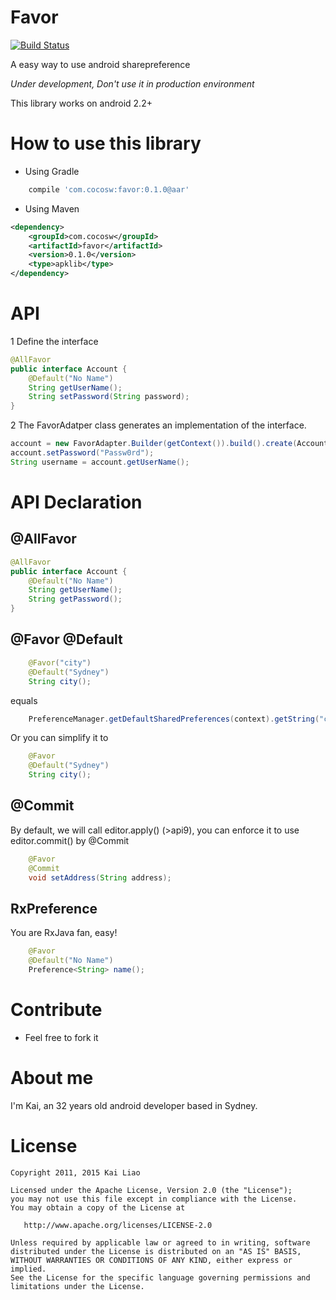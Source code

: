Favor
=======
[![Build Status](https://travis-ci.org/soarcn/Favor.svg)](https://travis-ci.org/soarcn/Favor)

A easy way to use android sharepreference

*Under development, Don't use it in production environment*

This library works on android 2.2+

How to use this library
=======

- Using Gradle

```groovy
    compile 'com.cocosw:favor:0.1.0@aar'
```
- Using Maven

```xml
<dependency>
    <groupId>com.cocosw</groupId>
    <artifactId>favor</artifactId>
    <version>0.1.0</version>
    <type>apklib</type>
</dependency>
```

API
=======

1 Define the interface

```java 
@AllFavor
public interface Account {
    @Default("No Name")
    String getUserName();
    String setPassword(String password);
}
```

2 The FavorAdatper class generates an implementation of the interface.

```java 
account = new FavorAdapter.Builder(getContext()).build().create(Account.class);
account.setPassword("Passw0rd");
String username = account.getUserName();
```

API Declaration
======

@AllFavor
-----

```java
@AllFavor
public interface Account {
    @Default("No Name")
    String getUserName();
    String getPassword();
}
```

@Favor @Default
-----

```java
    @Favor("city")
    @Default("Sydney")
    String city();
```

equals

```java
    PreferenceManager.getDefaultSharedPreferences(context).getString("city","Sydney");
```

Or you can simplify it to

```java
    @Favor
    @Default("Sydney")
    String city();
```

@Commit
------

By default, we will call editor.apply() (>api9), you can enforce it to use editor.commit() by @Commit

```java
    @Favor
    @Commit
    void setAddress(String address);
```
    
RxPreference
------
    
You are RxJava fan, easy!

```java
    @Favor
    @Default("No Name")
    Preference<String> name();
```    


Contribute
=======

- Feel free to fork it

About me
=======

I'm Kai, an 32 years old android developer based in Sydney.


License
=======

    Copyright 2011, 2015 Kai Liao

    Licensed under the Apache License, Version 2.0 (the "License");
    you may not use this file except in compliance with the License.
    You may obtain a copy of the License at

       http://www.apache.org/licenses/LICENSE-2.0

    Unless required by applicable law or agreed to in writing, software
    distributed under the License is distributed on an "AS IS" BASIS,
    WITHOUT WARRANTIES OR CONDITIONS OF ANY KIND, either express or implied.
    See the License for the specific language governing permissions and
    limitations under the License.
